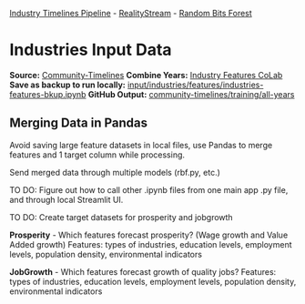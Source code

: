 [Industry Timelines Pipeline](../../../data-pipeline/timelines) - [RealityStream](../../) - [Random Bits Forest](../../models/random-bits-forest/)

# Industries Input Data

**Source:** [Community-Timelines](https://github.com/ModelEarth/community-timelines/tree/main/training/naics2/US/counties)
**Combine Years:** [Industry Features CoLab](https://colab.research.google.com/drive/1HJnuilyEFjBpZLrgxDa4S0diekwMeqnh?usp=sharing)
**Save as backup to run locally:** [input/industries/features/industries-features-bkup.ipynb](features/industries-features-bkup.ipynb)
**GitHub Output:** [community-timelines/training/all-years](https://github.com/ModelEarth/community-timelines/tree/main/training/all-years)

## Merging Data in Pandas

Avoid saving large feature datasets in local files, use Pandas to merge features and 1 target column while processing.

Send merged data through multiple models (rbf.py, etc.)

TO DO: Figure out how to call other .ipynb files from one main app .py file, and through local Streamlit UI.

TO DO: Create target datasets for prosperity and jobgrowth

**Prosperity** - Which features forecast prosperity? (Wage growth and Value Added growth)
Features: types of industries, education levels, employment levels, population density, environmental indicators

**JobGrowth** - Which features forecast growth of quality jobs?
Features: types of industries, education levels, employment levels, population density, environmental indicators